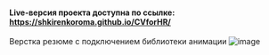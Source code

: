 #### Live-версия проекта доступна по ссылке: https://shkirenkoroma.github.io/CVforHR/

Верстка резюме с подключением библиотеки анимации
![image](https://user-images.githubusercontent.com/61347452/228736941-55c97405-6c48-47d0-961a-e40bec2f6425.png)
